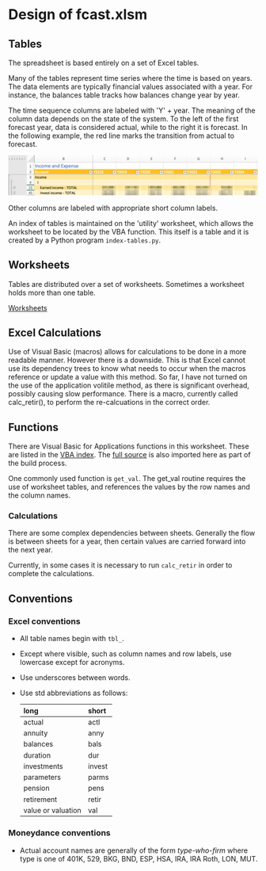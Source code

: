 # Design of fcast.xlsm

## Tables

The spreadsheet is based entirely on a set of Excel tables.

Many of the tables represent time series where the time is based on years.  The data elements are typically financial values associated with a year.  For instance, the balances table tracks how balances change year by year.

The time sequence columns are labeled with 'Y' + year.    The meaning of the column data depends on the state of the system.  To the left of the first forecast year, data is considered actual, while to the right it is forecast.  In the following example, the red line marks the transition from actual to forecast.

![Income and Expense time series](./images/timeseries.png)

Other columns are labeled with appropriate short column labels.

 An index of tables is maintained on the 'utility' worksheet, which allows the worksheet to be located by the VBA function.  This itself is a table and it is created by a Python program `index-tables.py`.

## Worksheets

Tables are distributed over a set of worksheets. Sometimes a worksheet holds more than one table.

[Worksheets](./worksheets.md)

## Excel Calculations

Use of Visual Basic (macros) allows for calculations to be done in a more readable manner.  However there is a downside.  This is that Excel cannot use its dependency trees to know what needs to occur when the macros reference or update a value with this method.  So far, I have not turned on the use of the application volitile method, as there is significant overhead, possibly causing slow performance. There is a macro, currently called calc_retir(), to perform the re-calcuations in the correct order. 

## Functions

There are Visual Basic for Applications functions in this worksheet.  These are listed in the [VBA index](./vba_index.md).  The [full source](./vba_sorted.md) is also imported here as part of the build process.

One commonly used function is `get_val`. The get_val routine requires the use of worksheet tables, and references the values by the row names and the column names.

### Calculations

There are some complex dependencies between sheets.  Generally the flow is between sheets for a year, then certain values are carried forward into the next year.

Currently, in some cases it is necessary to run `calc_retir` in order to complete the calculations. 

## Conventions

### Excel conventions

- All table names begin with `tbl_`.
- Except where visible, such as column names and row labels, use lowercase except for acronyms.
- Use underscores between words.
- Use std abbreviations as follows:

    |	long	|	short	|
    |---|---|
    |	actual	|	actl	|
    |	annuity	|	anny	|
    |	balances	|	bals	|
    |	duration	|	dur	|
    |	investments	|	invest	|
    |	parameters	|	parms	|
    |	pension	|	pens	|
    |	retirement	|	retir	|
    |	value or valuation 	|	val	|

### Moneydance conventions

- Actual account names are generally of the form *type-who-firm* where type is one of 401K, 529, BKG, BND, ESP, HSA, IRA, IRA Roth, LON, MUT.
